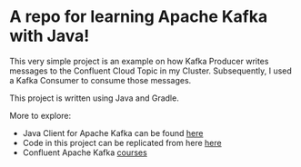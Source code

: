 # A repo for learning Apache Kafka with Java!

This very simple project is an example on how Kafka Producer writes messages to the Confluent Cloud Topic in my Cluster. Subsequently, I used a Kafka Consumer to consume those messages.

This project is written using Java and Gradle.

More to explore:
- Java Client for Apache Kafka can be found [here](https://docs.confluent.io/kafka-clients/java/current/overview.html#java-installation)
- Code in this project can be replicated from here [here](https://developer.confluent.io/get-started/java/#introduction)
- Confluent Apache Kafka [courses](https://developer.confluent.io/courses/#fundamentals)
